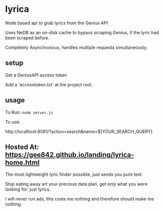# lyrica
Node based api to grab lyrics from the Genius API

Uses NeDB as an on-disk cache to bypass scraping Genius, if the lyric had been scraped before.

Completely Asynchronous, handles multiple requests simultaneously.

## setup
Get a GeniusAPI access token

Add a 'accesstoken.txt' at the project root.

## usage
To Run:
```node server.js```

To use:

http://localhost:8081/?action=search&name=${YOUR_SEARCH_QUERY}


## Hosted At: https://gee842.github.io/landing/lyrica-home.html

The most lightweight lyric finder possible, just sends you pure text.

Stop eating away art your precious data plan, get only what you were looking for: just lyrics.

I will never run ads, this costs me nothing and therefore should make me nothing.
